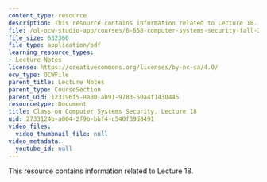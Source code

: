 ```yaml
---
content_type: resource
description: This resource contains information related to Lecture 18.
file: /ol-ocw-studio-app/courses/6-858-computer-systems-security-fall-2014/2733124ba0642f9bbbf4c540f39d8491_MIT6_858F14_lec18.pdf
file_size: 632360
file_type: application/pdf
learning_resource_types:
- Lecture Notes
license: https://creativecommons.org/licenses/by-nc-sa/4.0/
ocw_type: OCWFile
parent_title: Lecture Notes
parent_type: CourseSection
parent_uid: 123196f5-0a80-ab91-9783-50a4f1430445
resourcetype: Document
title: Class on Computer Systems Security, Lecture 18
uid: 2733124b-a064-2f9b-bbf4-c540f39d8491
video_files:
  video_thumbnail_file: null
video_metadata:
  youtube_id: null
---
```

This resource contains information related to Lecture 18.
